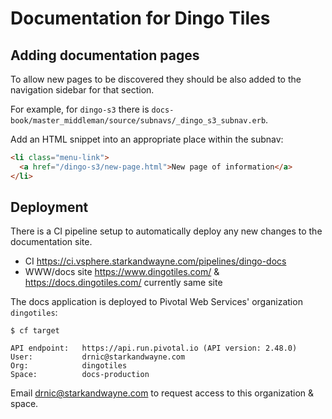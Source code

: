 # Documentation for Dingo Tiles

## Adding documentation pages

To allow new pages to be discovered they should be also added to the navigation sidebar for that section.

For example, for `dingo-s3` there is `docs-book/master_middleman/source/subnavs/_dingo_s3_subnav.erb`.

Add an HTML snippet into an appropriate place within the subnav:

```html
<li class="menu-link">
  <a href="/dingo-s3/new-page.html">New page of information</a>
</li>
```

## Deployment

There is a CI pipeline setup to automatically deploy any new changes to the documentation site.

* CI https://ci.vsphere.starkandwayne.com/pipelines/dingo-docs
* WWW/docs site https://www.dingotiles.com/ & https://docs.dingotiles.com/ currently same site

The docs application is deployed to Pivotal Web Services' organization `dingotiles`:

```
$ cf target

API endpoint:   https://api.run.pivotal.io (API version: 2.48.0)
User:           drnic@starkandwayne.com
Org:            dingotiles
Space:          docs-production
```

Email drnic@starkandwayne.com to request access to this organization & space.
